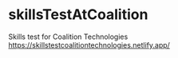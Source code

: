 # skillsTestAtCoalition
Skills test for Coalition Technologies
https://skillstestcoalitiontechnologies.netlify.app/
